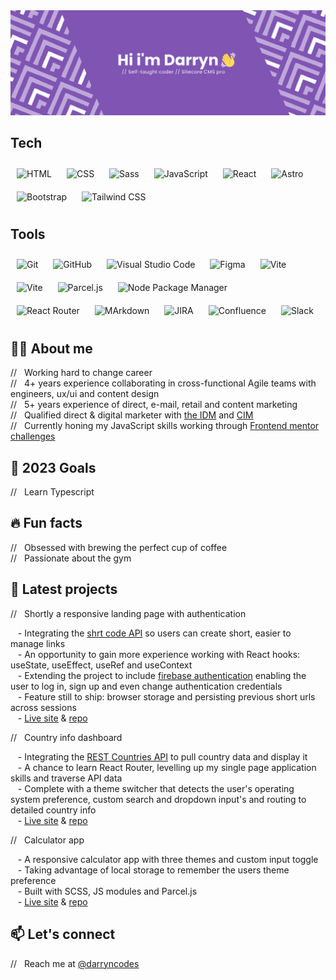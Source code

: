 <img src="github-banner.png" alt="Hi i'm Darryn. Self-taught coder & Sitecore CMS professional" />

## Tech 
<div align="left">
<img style="margin: 10px" src="https://img.shields.io/badge/-HTML-7f54b3?logo=html5&logoColor=white&style=flat-square" alt="HTML" height="30" />
<img style="margin: 10px" src="https://img.shields.io/badge/-CSS-7f54b3?logo=css3&logoColor=white&style=flat-square" alt="CSS" height="30" />
<img style="margin: 10px" src="https://img.shields.io/badge/-Sass-7f54b3?logo=sass&logoColor=white&style=flat-square" alt="Sass" height="30" />
<img style="margin: 10px" src="https://img.shields.io/badge/-JavaScript-7f54b3?logo=javascript&logoColor=white&style=flat-square" alt="JavaScript" height="30" />
<img style="margin: 10px" src="https://img.shields.io/badge/-React-7f54b3?logo=react&logoColor=white&style=flat-square" alt="React" height="30" />
<img style="margin: 10px" src="https://img.shields.io/badge/-Astro-7f54b3?logo=astro&logoColor=white&style=flat-square" alt="Astro" height="30" />
</div>
<div align="left">
<img style="margin: 10px" src="https://img.shields.io/badge/-Bootstrap-7f54b3?logo=bootstrap&logoColor=white&style=flat-square" alt="Bootstrap" height="30" />
<img style="margin: 10px" src="https://img.shields.io/badge/-Tailwind%20CSS-7f54b3?logo=tailwindcss&logoColor=white&style=flat-square" alt="Tailwind CSS" height="30" />
</div>

## Tools

<div align="left">
<img style="margin: 10px" src="https://img.shields.io/badge/-Git-7f54b3?logo=git&logoColor=white&style=flat-square" alt="Git" height="30" />
<img style="margin: 10px" src="https://img.shields.io/badge/-GitHub-7f54b3?logo=github&logoColor=white&style=flat-square" alt="GitHub" height="30" />
<img style="margin: 10px" src="https://img.shields.io/badge/-VS%20Code-7f54b3?logo=visualstudiocode&logoColor=white&style=flat-square" alt="Visual Studio Code" height="30" />
<img style="margin: 10px" src="https://img.shields.io/badge/-Figma-7f54b3?logo=figma&logoColor=white&style=flat-square" alt="Figma" height="30" />
<img style="margin: 10px" src="https://img.shields.io/badge/-Create%20React%20App-7f54b3?logo=createreactapp&logoColor=white&style=flat-square" alt="Vite" height="30" />
<img style="margin: 10px" src="https://img.shields.io/badge/-Vite-7f54b3?logo=vite&logoColor=white&style=flat-square" alt="Vite" height="30" />
<img style="margin: 10px" src="https://img.shields.io/badge/-Parcel-7f54b3?logo=parcel&logoColor=white&style=flat-square" alt="Parcel.js" height="30" />
<img style="margin: 10px" src="https://img.shields.io/badge/-npm-7f54b3?logo=&logoColor=white&style=flat-square" alt="Node Package Manager" height="30" />
</div>
<div align="left">
<img style="margin: 10px" src="https://img.shields.io/badge/-React%20Router-7f54b3?logo=reactrouter&logoColor=white&style=flat-square" alt="React Router" height="30" />
<img style="margin: 10px" src="https://img.shields.io/badge/-Markdown-7f54b3?logo=markdown&logoColor=white&style=flat-square" alt="MArkdown" height="30" />
<img style="margin: 10px" src="https://img.shields.io/badge/-Jira-7f54b3?logo=jira&logoColor=white&style=flat-square" alt="JIRA" height="30" />
<img style="margin: 10px" src="https://img.shields.io/badge/-Confluence-7f54b3?logo=confluence&logoColor=white&style=flat-square" alt="Confluence" height="30" />
<img style="margin: 10px" src="https://img.shields.io/badge/-Slack-7f54b3?logo=slack&logoColor=white&style=flat-square" alt="Slack" height="30" />
</div>

## 👨‍💻 About me

// &nbsp;&nbsp;Working hard to change career<br>
// &nbsp;&nbsp;4+ years experience collaborating in cross-functional Agile teams with engineers, ux/ui and content design<br>
// &nbsp;&nbsp;5+ years experience of direct, e-mail, retail and content marketing<br>
// &nbsp;&nbsp;Qualified direct & digital marketer with [the IDM](https://www.theidm.com/) and [CIM](https://www.cim.co.uk/)<br>
// &nbsp;&nbsp;Currently honing my JavaScript skills working through [Frontend mentor challenges](https://www.frontendmentor.io/profile/darryncodes)

## 📅 2023 Goals

// &nbsp;&nbsp;Learn Typescript<br>

## 🔥 Fun facts

// &nbsp;&nbsp;Obsessed with brewing the perfect cup of coffee<br>
// &nbsp;&nbsp;Passionate about the gym

## 👷 Latest projects

// &nbsp;&nbsp;Shortly a responsive landing page with authentication<br>

&nbsp;&nbsp;&nbsp;- Integrating the [shrt code API](https://shrtco.de/) so users can create short, easier to manage links<br>
&nbsp;&nbsp;&nbsp;- An opportunity to gain more experience working with React hooks: useState, useEffect, useRef and useContext<br>
&nbsp;&nbsp;&nbsp;- Extending the project to include [firebase authentication](https://firebase.google.com/) enabling the user to log in, sign up and even change authentication credentials<br>
&nbsp;&nbsp;&nbsp;- Feature still to ship: browser storage and persisting previous short urls across sessions<br>
&nbsp;&nbsp;&nbsp;- [Live site](https://darryncodes.github.io/url-shortening-api/) & [repo](https://github.com/darryncodes/url-shortening-api)<br>

// &nbsp;&nbsp;Country info dashboard<br>

&nbsp;&nbsp;&nbsp;- Integrating the [REST Countries API](https://restcountries.com/) to pull country data and display it<br>
&nbsp;&nbsp;&nbsp;- A chance to learn React Router, levelling up my single page application skills and traverse API data<br>
&nbsp;&nbsp;&nbsp;- Complete with a theme switcher that detects the user's operating system preference, custom search and dropdown input's and routing to detailed country info<br>
&nbsp;&nbsp;&nbsp;- [Live site](https://darryncodes.github.io/rest-countries-api/) & [repo](https://github.com/darryncodes/rest-countries-api)<br>

// &nbsp;&nbsp;Calculator app<br>

&nbsp;&nbsp;&nbsp;- A responsive calculator app with three themes and custom input toggle<br>
&nbsp;&nbsp;&nbsp;- Taking advantage of local storage to remember the users theme preference<br>
&nbsp;&nbsp;&nbsp;- Built with SCSS, JS modules and Parcel.js<br>
&nbsp;&nbsp;&nbsp;- [Live site](https://darryncodes.github.io/calculator-app/) & [repo](https://github.com/darryncodes/calculator-app)<br>

## 📫 Let's connect
// &nbsp;&nbsp;Reach me at [@darryncodes](https://www.darryncodes.co.uk/contact)
